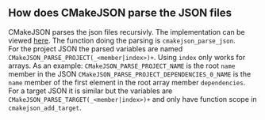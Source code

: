 ## How does CMakeJSON parse the JSON files
CMakeJSON parses the json files recursivly. The implementation can be viewed [here](../CMakeJSON/CMakeJSON_ParseJSON.cmake). The function doing the parsing is `cmakejson_parse_json`.<br>
For the project JSON the parsed variables are named `CMakeJSON_PARSE_PROJECT(_<member|index>)+`. Using `index` only works for arrays. As an example: `CMakeJSON_PARSE_PROJECT_NAME` is the root `name` member in the JSON `CMakeJSON_PARSE_PROJECT_DEPENDENCIES_0_NAME` is the `name` member of the first element in the root array member `dependencies`. <br>
For a target JSON it is similar but the variables are `CMakeJSON_PARSE_TARGET(_<member|index>)+` and only have function scope in `cmakejson_add_target`. <br>